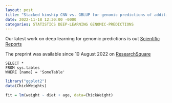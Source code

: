 ```yaml
---
layout: post
title: "Stacked kinship CNN vs. GBLUP for genomic predictions of additive and complex continuous phenotypes"
date: 2022-11-18 12:30:00 -0000
categories: STATISTICS DEEP-LEARNING GENOMIC-PREDICTIONS
---
```


Our latest work on deep learning for genomic predictions is out [Scientific Reports](https://www.nature.com/articles/s41598-022-24405-0)

The preprint was available since 10 August 2022 on [ResearchSquare](https://www.researchsquare.com/article/rs-1932443/v1)

 ```tsql
 SELECT *
 FROM sys.tables
 WHERE [name] = 'SomeTable'
 ```

```r
library("ggplot2")
data(ChickWeights)

fit = lm(weight ~ diet + age, data=ChickWeight)
```
 
